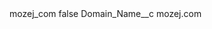 <?xml version="1.0" encoding="UTF-8"?>
<CustomMetadata xmlns="http://soap.sforce.com/2006/04/metadata" xmlns:xsi="http://www.w3.org/2001/XMLSchema-instance" xmlns:xsd="http://www.w3.org/2001/XMLSchema">
    <label>mozej_com</label>
    <protected>false</protected>
    <values>
        <field>Domain_Name__c</field>
        <value xsi:type="xsd:string">mozej.com</value>
    </values>
</CustomMetadata>
